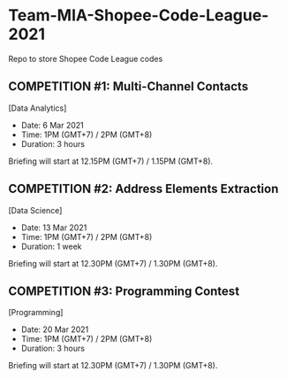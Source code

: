 # Team-MIA-Shopee-Code-League-2021
Repo to store Shopee Code League codes

## COMPETITION #1: Multi-Channel Contacts
[Data Analytics]
 
- Date: 6 Mar 2021
- Time: 1PM (GMT+7) / 2PM (GMT+8)
- Duration: 3 hours

Briefing will start at 12.15PM (GMT+7) / 1.15PM (GMT+8).

## COMPETITION #2: Address Elements Extraction
[Data Science]
 
- Date: 13 Mar 2021
- Time: 1PM (GMT+7) / 2PM (GMT+8)
- Duration: 1 week

Briefing will start at 12.30PM (GMT+7) / 1.30PM (GMT+8).

## COMPETITION #3: Programming Contest
[Programming]
 
- Date: 20 Mar 2021
- Time: 1PM (GMT+7) / 2PM (GMT+8)
- Duration: 3 hours

Briefing will start at 12.30PM (GMT+7) / 1.30PM (GMT+8).